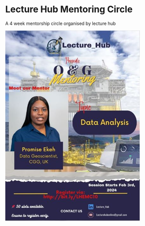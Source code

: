 # Lecture Hub Mentoring Circle
A 4 week mentorship circle organised by lecture hub

![alt text](Lecture_hub1.jpg)
